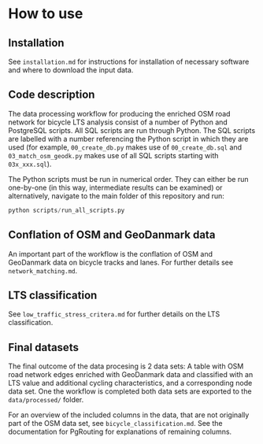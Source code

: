 # How to use

## Installation

See `installation.md` for instructions for installation of necessary software and where to download the input data.

## Code description

The data processing workflow for producing the enriched OSM road network for bicycle LTS analysis consist of a number of Python and PostgreSQL scripts.
All SQL scripts are run through Python. The SQL scripts are labelled with a number referencing the Python script in which they are used (for example, `00_create_db.py` makes use of `00_create_db.sql` and `03_match_osm_geodk.py` makes use of all SQL scripts starting with `03x_xxx.sql`).

The Python scripts must be run in numerical order. They can either be run one-by-one (in this way, intermediate results can be examined) or alternatively, navigate to the main folder of this repository and run:

``` python
python scripts/run_all_scripts.py
```

## Conflation of OSM and GeoDanmark data

An important part of the workflow is the conflation of OSM and GeoDanmark data on bicycle tracks and lanes.
For further details see `network_matching.md`.

## LTS classification

See `low_traffic_stress_critera.md` for further details on the LTS classification.

## Final datasets

The final outcome of the data procesing is 2 data sets: A table with OSM road network edges enriched with GeoDanmark data and classified with an LTS value and additional cycling characteristics, and a corresponding node data set.
One the workflow is completed both data sets are exported to the `data/processed/` folder.

For an overview of the included columns in the data, that are not originally part of the OSM data set, see `bicycle_classification.md`. See the documentation for PgRouting for explanations of remaining columns.

